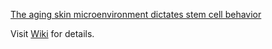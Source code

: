 [The aging skin microenvironment dictates stem cell behavior](https://www.pnas.org/content/early/2020/02/18/1901720117)

Visit [Wiki](https://github.com/nyuhuyang/scRNAseq-MouseSkinEpithelia/wiki/The-aging-skin-microenvironment-dictates-stem-cell-behavior) for details.

